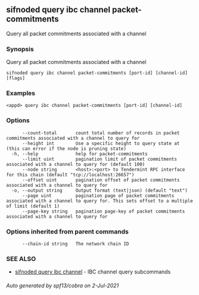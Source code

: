 ## sifnoded query ibc channel packet-commitments

Query all packet commitments associated with a channel

### Synopsis

Query all packet commitments associated with a channel

```
sifnoded query ibc channel packet-commitments [port-id] [channel-id] [flags]
```

### Examples

```
<appd> query ibc channel packet-commitments [port-id] [channel-id]
```

### Options

```
      --count-total       count total number of records in packet commitments associated with a channel to query for
      --height int        Use a specific height to query state at (this can error if the node is pruning state)
  -h, --help              help for packet-commitments
      --limit uint        pagination limit of packet commitments associated with a channel to query for (default 100)
      --node string       <host>:<port> to Tendermint RPC interface for this chain (default "tcp://localhost:26657")
      --offset uint       pagination offset of packet commitments associated with a channel to query for
  -o, --output string     Output format (text|json) (default "text")
      --page uint         pagination page of packet commitments associated with a channel to query for. This sets offset to a multiple of limit (default 1)
      --page-key string   pagination page-key of packet commitments associated with a channel to query for
```

### Options inherited from parent commands

```
      --chain-id string   The network chain ID
```

### SEE ALSO

* [sifnoded query ibc channel](sifnoded_query_ibc_channel.md)	 - IBC channel query subcommands

###### Auto generated by spf13/cobra on 2-Jul-2021
